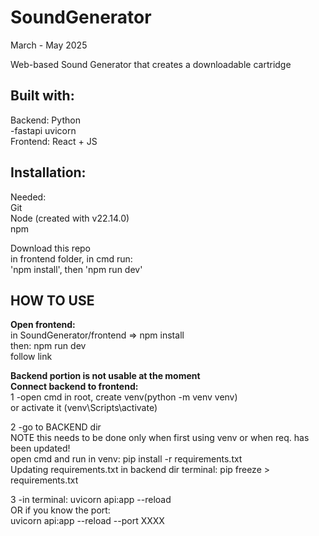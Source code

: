 # SoundGenerator
March - May 2025 <br>

Web-based Sound Generator that creates a downloadable cartridge <br>

## Built with: <br>
Backend: Python <br>
    -fastapi uvicorn <br>
Frontend: React + JS <br>

## Installation: <br>
Needed:  <br>
Git <br>
Node (created with  v22.14.0) <br>
npm <br>

Download this repo <br>
in frontend folder, in cmd run:<br>
'npm install', then 'npm run dev' <br>

## HOW TO USE <br>

**Open frontend:** <br>
in SoundGenerator/frontend  => npm install <br>
then: npm run dev <br>
follow link

**Backend portion is not usable at the moment** <br>
**Connect backend to frontend:** <br>
1 -open cmd in root, create venv(python -m venv venv) <br>
or activate it (venv\Scripts\activate) <br> 

2 -go to BACKEND dir <br>
NOTE this needs to be done only when first using venv or when req. has been updated!<br>
open cmd and run in venv: pip install -r requirements.txt <br>
Updating requirements.txt in backend dir terminal: pip freeze > requirements.txt

3 -in terminal: uvicorn api:app --reload <br>
OR if you know the port: <br>
uvicorn api:app --reload --port XXXX <br>

